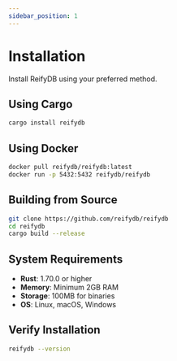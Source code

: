 ```yaml
---
sidebar_position: 1
---
```


# Installation

Install ReifyDB using your preferred method.

## Using Cargo

```bash
cargo install reifydb
```

## Using Docker

```bash
docker pull reifydb/reifydb:latest
docker run -p 5432:5432 reifydb/reifydb
```

## Building from Source

```bash
git clone https://github.com/reifydb/reifydb
cd reifydb
cargo build --release
```

## System Requirements

- **Rust**: 1.70.0 or higher
- **Memory**: Minimum 2GB RAM
- **Storage**: 100MB for binaries
- **OS**: Linux, macOS, Windows

## Verify Installation

```bash
reifydb --version
```
